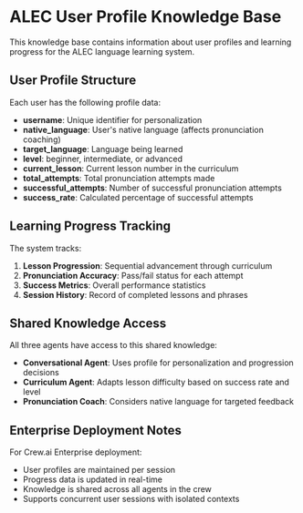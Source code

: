 # ALEC User Profile Knowledge Base

This knowledge base contains information about user profiles and learning progress for the ALEC language learning system.

## User Profile Structure

Each user has the following profile data:

- **username**: Unique identifier for personalization
- **native_language**: User's native language (affects pronunciation coaching)
- **target_language**: Language being learned
- **level**: beginner, intermediate, or advanced
- **current_lesson**: Current lesson number in the curriculum
- **total_attempts**: Total pronunciation attempts made
- **successful_attempts**: Number of successful pronunciation attempts
- **success_rate**: Calculated percentage of successful attempts

## Learning Progress Tracking

The system tracks:

1. **Lesson Progression**: Sequential advancement through curriculum
2. **Pronunciation Accuracy**: Pass/fail status for each attempt
3. **Success Metrics**: Overall performance statistics
4. **Session History**: Record of completed lessons and phrases

## Shared Knowledge Access

All three agents have access to this shared knowledge:

- **Conversational Agent**: Uses profile for personalization and progression decisions
- **Curriculum Agent**: Adapts lesson difficulty based on success rate and level
- **Pronunciation Coach**: Considers native language for targeted feedback

## Enterprise Deployment Notes

For Crew.ai Enterprise deployment:

- User profiles are maintained per session
- Progress data is updated in real-time
- Knowledge is shared across all agents in the crew
- Supports concurrent user sessions with isolated contexts